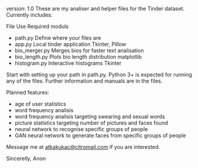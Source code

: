 version: 1.0
These are my analiser and helper files for the Tinder dataset.
Currently includes:

File                Use                                                 Required moduls
- path.py           Define where your files are
- app.py            Local tinder application                            Tkinter, Pillow
- bio_merger.py     Merges bios for faster text analisation             
- bio_length.py	    Plots bio length distribution						matplotlib
- histogram.py		Interactive histograms								Tkinter

Start with setting up your path in path.py.
Python 3+ is expected for running any of the files.
Further information and manuals are in the files.

Planned features:
- age of user statistics
- word frequency analisis
- word frequency analisis targeting swearing and sexual words
- picture statistics targeting number of pictures and faces found
- neural network to recognise specific groups of people
- GAN neural network to generate faces from specific groups of people

Message me at atkakukac@citromail.com if you are interested.

Sincerelly,
Anon
